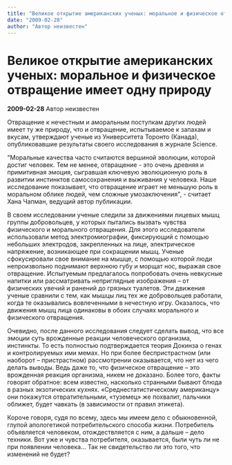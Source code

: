 ```yaml
---
title: "Великое открытие американских ученых: моральное и физическое отвращение имеет одну природу"
date: "2009-02-28"
author: "Автор неизвестен"
---
```


# Великое открытие американских ученых: моральное и физическое отвращение имеет одну природу

**2009-02-28** Автор неизвестен

Отвращение к нечестным и аморальным поступкам других людей имеет ту же природу, что и отвращение, испытываемое к запахам и вкусам, утверждают ученые из Университета Торонто (Канада), опубликовавшие результаты своего исследования в журнале Science.

"Моральные качества часто считаются вершиной эволюции, которой достиг человек. Тем не менее, отвращение - это очень древняя и примитивная эмоция, сыгравшая ключевую эволюционную роль в развитии инстинктов самосохранения и выживания у человека. Наше исследование показывает, что отвращение играет не меньшую роль в моральном облике людей, чем сложные умозаключения", - считает Хана Чапман, ведущий автор публикации.

В своем исследовании ученые следили за движениями лицевых мышц группы добровольцев, у которых пытались вызвать чувства физического и морального отвращения. Для этого исследователи использовали метод электромиографии, фиксирующий с помощью небольших электродов, закрепленных на лице, электрическое напряжение, возникающее при сокращении мышц. Ученые сфокусировали свое внимание на мышце, с помощью которой люди непроизвольно поднимают верхнюю губу и морщат нос, выражая свое отвращение. Испытуемым предлагалось попробовать очень невкусные напитки или рассматривать неприглядные изображения – от физических увечий и ранений до грязных туалетов. Эти движения ученые сравнили с тем, как мышцы лиц тех же добровольцев работали, когда те оказывались вовлеченными в нечестную игру. Оказалось, что движения мышц лица одинаковы в обоих случаях морального и физического отвращения.

Очевидно, после данного исследования следует сделать вывод, что все эмоции суть врожденные реакции человеческого организма, инстинкты. То есть полностью подтверждается теория Докинза о генах и контролируемых ими мемах. Но при более беспристрастном (или наоборот – пристрастном) рассмотрении оказывается, что нет из чего делать выводы. Ведь даже то, что физическое отвращение – это врожденная реакция организма, никем не доказано. Более того, факты говорят обратное: всем известно, насколько странными бывают блюда в разных экзотических кухнях. «Среднестатистическому американцу» они покажутся отвратительными, «туземец» же похвалит, пальчики оближет, будет чавкать (в зависимости от правил этикета).

Короче говоря, судя по всему, здесь мы имеем дело с обыкновенной, глупой апологетикой потребительского способа жизни. Потребитель объявляется человеком, отождествляется с ним, а дальше – дело техники. Вот уже и чувства потребителя, оказывается, были чуть ли не при появлении человека... Так не свидетельство ли это того, что изменений не будет?